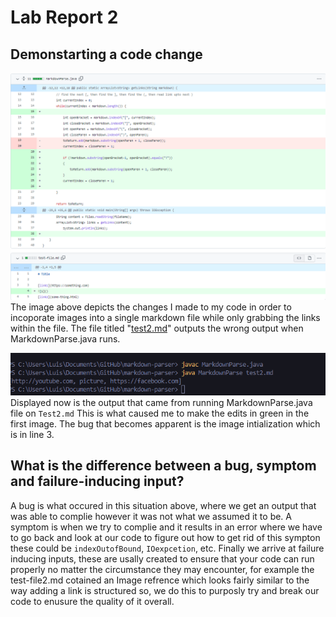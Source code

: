 # Lab Report 2
## Demonstarting a code change
![Image](codeChange.PNG)
The image above depicts the changes I made to my code in order to incoporate images into a single markdown file while only grabbing the links within the file. The file titled "[test2.md](https://github.com/ldpina/markdown-parser/blob/main/test2.md)" outputs the wrong output when MarkdownParse.java runs.

![Image](buggy.png)
 Displayed now is the output that came from running MarkdownParse.java file on `Test2.md` This is what caused me to make the edits in green in the first image. The bug that becomes apparent is the image intialization which is in line 3.
 ## What is the difference between a bug, symptom and failure-inducing input?
A bug is what occured in this situation above, where we get an output that was able to complie however it was not what we assumed it to be. A symptom is when we try to complie and it results in an error where we have to go back and look at our code to figure out how to get rid of this sympton these could be `indexOutofBound`, `IOexpcetion`, etc. Finally we arrive at failure inducing inputs, these are usally created to ensure that your code can run properly no matter the circumstance they may encounter, for example the test-file2.md cotained an Image refrence which looks fairly similar to the way adding a link is structured so, we do this to purposly try and break our code to enusure the quality of it overall.

